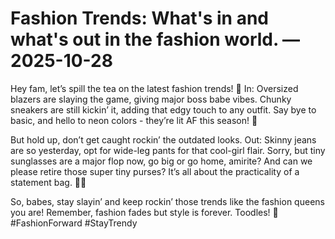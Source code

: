 # Fashion Trends: What's in and what's out in the fashion world. — 2025-10-28

Hey fam, let’s spill the tea on the latest fashion trends! 🌟 In: Oversized blazers are slaying the game, giving major boss babe vibes. Chunky sneakers are still kickin’ it, adding that edgy touch to any outfit. Say bye to basic, and hello to neon colors - they’re lit AF this season! 🌈 

But hold up, don’t get caught rockin’ the outdated looks. Out: Skinny jeans are so yesterday, opt for wide-leg pants for that cool-girl flair. Sorry, but tiny sunglasses are a major flop now, go big or go home, amirite? And can we please retire those super tiny purses? It’s all about the practicality of a statement bag. 💁‍♀️

So, babes, stay slayin’ and keep rockin’ those trends like the fashion queens you are! Remember, fashion fades but style is forever. Toodles! 💋 #FashionForward #StayTrendy
